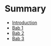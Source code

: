 # Summary

* [Introduction](README.md)
* [Bab 1](instalasi.md)
* [Bab 2](biblio.md)
* [Bab 3](member.md)

